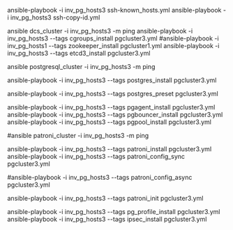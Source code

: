 ansible-playbook -i inv_pg_hosts3 ssh-known_hosts.yml
ansible-playbook -i inv_pg_hosts3 ssh-copy-id.yml

ansible dcs_cluster -i inv_pg_hosts3 -m ping
ansible-playbook -i inv_pg_hosts3 --tags cgroups_install pgcluster3.yml
#ansible-playbook -i inv_pg_hosts1 --tags zookeeper_install pgcluster1.yml
ansible-playbook -i inv_pg_hosts3 --tags etcd3_install pgcluster3.yml

ansible postgresql_cluster -i inv_pg_hosts3 -m ping

ansible-playbook -i inv_pg_hosts3 --tags postgres_install pgcluster3.yml

ansible-playbook -i inv_pg_hosts3 --tags postgres_preset pgcluster3.yml

ansible-playbook -i inv_pg_hosts3 --tags pgagent_install pgcluster3.yml
ansible-playbook -i inv_pg_hosts3 --tags pgbouncer_install pgcluster3.yml
ansible-playbook -i inv_pg_hosts3 --tags pgpool_install pgcluster3.yml

#ansible patroni_cluster -i inv_pg_hosts3 -m ping

ansible-playbook -i inv_pg_hosts3 --tags patroni_install pgcluster3.yml
ansible-playbook -i inv_pg_hosts3 --tags patroni_config_sync pgcluster3.yml

#ansible-playbook -i inv_pg_hosts3 --tags patroni_config_async pgcluster3.yml

ansible-playbook -i inv_pg_hosts3 --tags patroni_init pgcluster3.yml

ansible-playbook -i inv_pg_hosts3 --tags pg_profile_install pgcluster3.yml
ansible-playbook -i inv_pg_hosts3 --tags ipsec_install pgcluster3.yml
